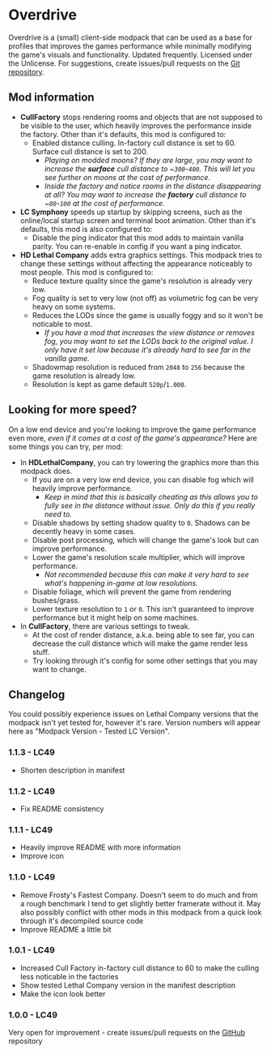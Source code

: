 # Overdrive

Overdrive is a (small) client-side modpack that can be used as a base for profiles that improves the games performance while minimally modifying the game's visuals and functionality. Updated frequently. Licensed under the Unlicense. For suggestions, create issues/pull requests on the [Git repository](https://github.com/intergrav/overdrive).

## Mod information

- **CullFactory** stops rendering rooms and objects that are not supposed to be visible to the user, which heavily improves the performance inside the factory. Other than it's defaults, this mod is configured to:
    - Enabled distance culling. In-factory cull distance is set to 60. Surface cull distance is set to 200.
        - *Playing on modded moons? If they are large, you may want to increase the **surface** cull distance to ~`300`-`400`. This will let you see further on moons at the cost of performance.*
        - *Inside the factory and notice rooms in the distance disappearing at all? You may want to increase the **factory** cull distance to ~`80`-`100` at the cost of performance.*
- **LC Symphony** speeds up startup by skipping screens, such as the online/local startup screen and terminal boot animation. Other than it's defaults, this mod is also configured to:
    - Disable the ping indicator that this mod adds to maintain vanilla parity. You can re-enable in config if you want a ping indicator.
- **HD Lethal Company** adds extra graphics settings. This modpack tries to change these settings without affecting the appearance noticeably to most people. This mod is configured to:
    - Reduce texture quality since the game's resolution is already very low.
    - Fog quality is set to very low (not off) as volumetric fog can be very heavy on some systems.
    - Reduces the LODs since the game is usually foggy and so it won't be noticable to most.
        - *If you have a mod that increases the view distance or removes fog, you may want to set the LODs back to the original value. I only have it set low because it's already hard to see far in the vanilla game.*
    - Shadowmap resolution is reduced from `2048` to `256` because the game resolution is already low.
    - Resolution is kept as game default `520p`/`1.000`.

## Looking for more speed?

On a low end device and you're looking to improve the game performance even more, *even if it comes at a cost of the game's appearance?* Here are some things you can try, per mod:
- In **HDLethalCompany**, you can try lowering the graphics more than this modpack does.
    - If you are on a very low end device, you can disable fog which will heavily improve performance. 
        - *Keep in mind that this is basically cheating as this allows you to fully see in the distance without issue. Only do this if you really need to.*
    - Disable shadows by setting shadow quality to `0`. Shadows can be decently heavy in some cases.
    - Disable post processing, which will change the game's look but can improve performance.
    - Lower the game's resolution scale multiplier, which will improve performance.
        - *Not recommended because this can make it very hard to see what's happening in-game at low resolutions.*
    - Disable foliage, which will prevent the game from rendering bushes/grass.
    - Lower texture resolution to `1` or `0`. This isn't guaranteed to improve performance but it might help on some machines.
- In **CullFactory**, there are various settings to tweak.
    - At the cost of render distance, a.k.a. being able to see far, you can decrease the cull distance which will make the game render less stuff.
    - Try looking through it's config for some other settings that you may want to change.

## Changelog

You could possibly experience issues on Lethal Company versions that the modpack isn't yet tested for, however it's rare. Version numbers will appear here as "Modpack Version - Tested LC Version".

### 1.1.3 - LC49

- Shorten description in manifest

### 1.1.2 - LC49

- Fix README consistency

### 1.1.1 - LC49

- Heavily improve README with more information
- Improve icon

### 1.1.0 - LC49

- Remove Frosty's Fastest Company. Doesn't seem to do much and from a rough benchmark I tend to get slightly better framerate without it. May also possibly conflict with other mods in this modpack from a quick look through it's decompiled source code
- Improve README a little bit

### 1.0.1 - LC49

- Increased Cull Factory in-factory cull distance to 60 to make the culling less noticable in the factories
- Show tested Lethal Company version in the manifest description
- Make the icon look better

### 1.0.0 - LC49

Very open for improvement - create issues/pull requests on the [GitHub](https://github.com/intergrav/overdrive) repository